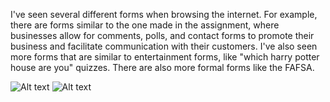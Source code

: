 I've seen several different forms when browsing the internet. For example, there are forms similar to the one made in the assignment, where businesses allow for comments, polls, and contact forms to promote their business and facilitate communication with their customers. I've also seen more forms that are similar to entertainment forms, like "which harry potter house are you" quizzes. There are also more formal forms like the FAFSA. 

![Alt text](/relative/path/to/img.jpg?raw=true "Screenshot")
![Alt text](/relative/path/to/screenshot.jpg?raw=true "Screenshot")